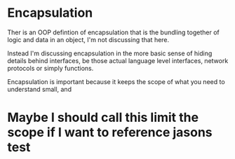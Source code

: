 # Encapsulation

Ther is an OOP defintion of encapsulation that is the bundling together of
logic and data in an object, I'm not discussing that here.

Instead I'm discussing encapsulation in the more basic sense of hiding details
behind interfaces, be those actual language level interfaces, network protocols
or simply functions. 

Encapsulation is important because it keeps the scope of what you need to understand small, and 


# Maybe I should call this limit the scope if I want to reference jasons test
